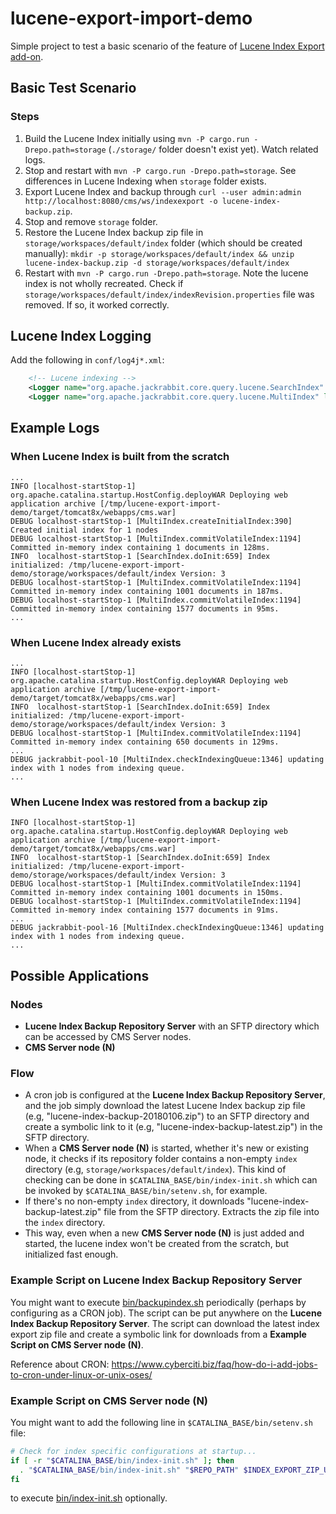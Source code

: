 # lucene-export-import-demo

Simple project to test a basic scenario of the feature of [Lucene Index Export add-on](https://www.onehippo.org/library/enterprise/enterprise-features/lucene-index-export/lucene-index-export.html).

## Basic Test Scenario

### Steps

  1. Build the Lucene Index initially using ```mvn -P cargo.run -Drepo.path=storage```
     (```./storage/``` folder doesn't exist yet). Watch related logs.
  1. Stop and restart with ```mvn -P cargo.run -Drepo.path=storage```. See differences in Lucene Indexing when ```storage``` folder exists.
  1. Export Lucene Index and backup through ```curl --user admin:admin http://localhost:8080/cms/ws/indexexport -o lucene-index-backup.zip```.
  1. Stop and remove ```storage``` folder.
  1. Restore the Lucene Index backup zip file in ```storage/workspaces/default/index``` folder (which should be created manually): ```mkdir -p storage/workspaces/default/index && unzip lucene-index-backup.zip -d storage/workspaces/default/index```
  1. Restart with ```mvn -P cargo.run -Drepo.path=storage```. Note the lucene index is not wholly recreated.
     Check if ```storage/workspaces/default/index/indexRevision.properties``` file was removed. If so, it worked correctly.

## Lucene Index Logging

Add the following in ```conf/log4j*.xml```:

```xml
    <!-- Lucene indexing -->
    <Logger name="org.apache.jackrabbit.core.query.lucene.SearchIndex" level="info" />
    <Logger name="org.apache.jackrabbit.core.query.lucene.MultiIndex" level="debug" />

```

## Example Logs

### When Lucene Index is built from the scratch

```
...
INFO [localhost-startStop-1] org.apache.catalina.startup.HostConfig.deployWAR Deploying web application archive [/tmp/lucene-export-import-demo/target/tomcat8x/webapps/cms.war]
DEBUG localhost-startStop-1 [MultiIndex.createInitialIndex:390] Created initial index for 1 nodes
DEBUG localhost-startStop-1 [MultiIndex.commitVolatileIndex:1194] Committed in-memory index containing 1 documents in 128ms.
INFO  localhost-startStop-1 [SearchIndex.doInit:659] Index initialized: /tmp/lucene-export-import-demo/storage/workspaces/default/index Version: 3
DEBUG localhost-startStop-1 [MultiIndex.commitVolatileIndex:1194] Committed in-memory index containing 1001 documents in 187ms.
DEBUG localhost-startStop-1 [MultiIndex.commitVolatileIndex:1194] Committed in-memory index containing 1577 documents in 95ms.
...
```

### When Lucene Index already exists

```
...
INFO [localhost-startStop-1] org.apache.catalina.startup.HostConfig.deployWAR Deploying web application archive [/tmp/lucene-export-import-demo/target/tomcat8x/webapps/cms.war]
INFO  localhost-startStop-1 [SearchIndex.doInit:659] Index initialized: /tmp/lucene-export-import-demo/storage/workspaces/default/index Version: 3
DEBUG localhost-startStop-1 [MultiIndex.commitVolatileIndex:1194] Committed in-memory index containing 650 documents in 129ms.
...
DEBUG jackrabbit-pool-10 [MultiIndex.checkIndexingQueue:1346] updating index with 1 nodes from indexing queue.
...
```

### When Lucene Index was restored from a backup zip

```
INFO [localhost-startStop-1] org.apache.catalina.startup.HostConfig.deployWAR Deploying web application archive [/tmp/lucene-export-import-demo/target/tomcat8x/webapps/cms.war]
INFO  localhost-startStop-1 [SearchIndex.doInit:659] Index initialized: /tmp/lucene-export-import-demo/storage/workspaces/default/index Version: 3
DEBUG localhost-startStop-1 [MultiIndex.commitVolatileIndex:1194] Committed in-memory index containing 1001 documents in 150ms.
DEBUG localhost-startStop-1 [MultiIndex.commitVolatileIndex:1194] Committed in-memory index containing 1577 documents in 91ms.
...
DEBUG jackrabbit-pool-16 [MultiIndex.checkIndexingQueue:1346] updating index with 1 nodes from indexing queue.
...
```

## Possible Applications

### Nodes

- **Lucene Index Backup Repository Server** with an SFTP directory which can be accessed by CMS Server nodes.
- **CMS Server node (N)** 

### Flow

- A cron job is configured at the **Lucene Index Backup Repository Server**, and the job simply download the latest
  Lucene Index backup zip file (e.g, "lucene-index-backup-20180106.zip") to an SFTP directory
  and create a symbolic link to it (e.g, "lucene-index-backup-latest.zip") in the SFTP directory.
- When a **CMS Server node (N)** is started, whether it's new or existing node, it checks if its repository folder
  contains a non-empty ```index``` directory (e.g, ```storage/workspaces/default/index```).
  This kind of checking can be done in ```$CATALINA_BASE/bin/index-init.sh``` which can be invoked by ```$CATALINA_BASE/bin/setenv.sh```, for example.
- If there's no non-empty ```index``` directory, it downloads "lucene-index-backup-latest.zip" file from the SFTP directory.
  Extracts the zip file into the ```index``` directory.
- This way, even when a new **CMS Server node (N)** is just added and started, the lucene index won't be created
  from the scratch, but initialized fast enough. 

### Example Script on Lucene Index Backup Repository Server

You might want to execute [bin/backupindex.sh](bin/backupindex.sh) periodically (perhaps by configuring as a CRON job). The script can be put anywhere on the **Lucene Index Backup Repository Server**.
The script can download the latest index export zip file and create a symbolic link for downloads from a **Example Script on CMS Server node (N)**.

Reference about CRON: https://www.cyberciti.biz/faq/how-do-i-add-jobs-to-cron-under-linux-or-unix-oses/

### Example Script on CMS Server node (N)

You might want to add the following line in ```$CATALINA_BASE/bin/setenv.sh``` file:

```bash
# Check for index specific configurations at startup...
if [ -r "$CATALINA_BASE/bin/index-init.sh" ]; then
  . "$CATALINA_BASE/bin/index-init.sh" "$REPO_PATH" $INDEX_EXPORT_ZIP_URIS
fi
```

to execute [bin/index-init.sh](https://github.com/woonsanko/recipe-for-dockerizing-hippo-cms/blob/master/examples/index-init.sh) optionally.
